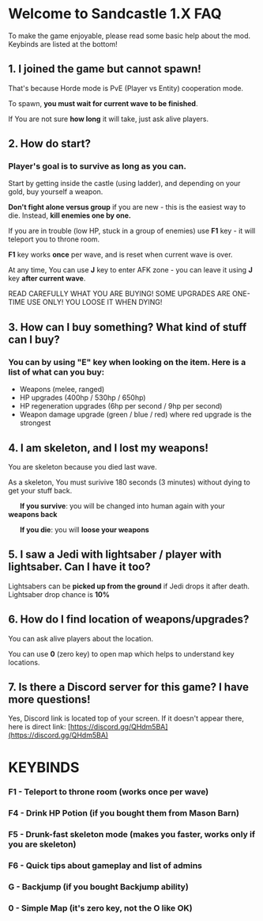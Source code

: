 # Welcome to Sandcastle 1.X FAQ
To make the game enjoyable, please read some basic help about the mod.\
Keybinds are listed at the bottom! 


## 1. I joined the game but cannot spawn!

That's because Horde mode is PvE (Player vs Entity) cooperation mode.

To spawn, <b> you must wait for current wave to be finished</b>. 

If You are not sure <b>how long</b> it will take, just ask alive players.

## 2. How do start?

### Player's goal is to survive as long as you can.
Start by getting inside the castle (using ladder), and depending on your gold, buy yourself a weapon.

<b>Don't fight alone versus group</b> if you are new - this is the easiest way to die. Instead, <b>kill enemies one by one.</b>

If you are in trouble (low HP, stuck in a group of enemies) use <b>F1</b> key - it will teleport you to throne room.

<b>F1</b> key works <b>once</b> per wave, and is reset when current wave is over.

At any time, You can use <b>J</b> key to enter AFK zone - you can leave it using <b>J</b> key <b>after current wave</b>.

READ CAREFULLY WHAT YOU ARE BUYING! SOME UPGRADES ARE ONE-TIME USE ONLY! YOU LOOSE IT WHEN DYING!

## 3. How can I buy something? What kind of stuff can I buy?

### You can by using "E" key when looking on the item. Here is a list of what can you buy:
* Weapons (melee, ranged)
* HP upgrades (400hp / 530hp / 650hp)
* HP regeneration upgrades (6hp per second / 9hp per second)
* Weapon damage upgrade (green / blue / red) where red upgrade is the strongest

## 4. I am skeleton, and I lost my weapons!
You are skeleton because you died last wave.

As a skeleton, You must surivive 180 seconds (3 minutes) without dying to get your stuff back.

&nbsp;&nbsp;&nbsp;&nbsp;&nbsp;&nbsp;<b>If you survive</b>: you will be changed into human again with your <b>weapons back</b>
  
&nbsp;&nbsp;&nbsp;&nbsp;&nbsp;&nbsp;<b>If you die</b>: you will <b>loose your weapons</b>
  
## 5. I saw a Jedi with lightsaber / player with lightsaber. Can I have it too?
Lightsabers can be <b>picked up from the ground</b> if Jedi drops it after death. Lightsaber drop chance is <b>10%</b>

## 6. How do I find location of weapons/upgrades?
You can ask alive players about the location. 

You can use <b>0</b> (zero key) to open map which helps to understand key locations.

## 7. Is there a Discord server for this game? I have more questions!
Yes, Discord link is located top of your screen. If it doesn't appear there, here is direct link: [https://discord.gg/QHdm5BA](https://discord.gg/QHdm5BA)








# KEYBINDS


### F1 - Teleport to throne room (works once per wave)
### F4 - Drink HP Potion (if you bought them from Mason Barn)
### F5 - Drunk-fast skeleton mode (makes you faster, works only if you are skeleton)
### F6 - Quick tips about gameplay and list of admins
### G - Backjump (if you bought Backjump ability)
### 0 - Simple Map (it's zero key, not the O like OK)
